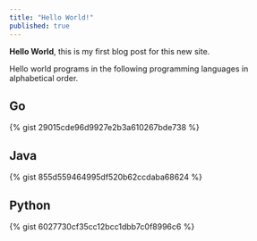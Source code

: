 ```yaml
---
title: "Hello World!"
published: true
---
```


**Hello World**, this is my first blog post for this new site.

Hello world programs in the following programming languages in alphabetical order.

## Go
{% gist 29015cde96d9927e2b3a610267bde738 %}

## Java
{% gist 855d559464995df520b62ccdaba68624 %}

## Python
{% gist 6027730cf35cc12bcc1dbb7c0f8996c6 %}
